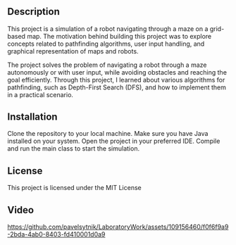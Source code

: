 # <Exit from the maze>

## Description

This project is a simulation of a robot navigating through a maze on a grid-based map. The motivation behind building this project was to explore concepts related to pathfinding algorithms, user input handling, and graphical representation of maps and robots.

The project solves the problem of navigating a robot through a maze autonomously or with user input, while avoiding obstacles and reaching the goal efficiently. Through this project, I learned about various algorithms for pathfinding, such as Depth-First Search (DFS), and how to implement them in a practical scenario.



## Installation

Clone the repository to your local machine.
Make sure you have Java installed on your system.
Open the project in your preferred IDE.
Compile and run the main class to start the simulation.



## License
This project is licensed under the MIT License



## Video
https://github.com/pavelsytnik/LaboratoryWork/assets/109156460/f0f6f9a9-2bda-4ab0-8403-fd410001d0a9

